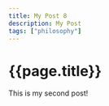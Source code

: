 ```yaml
---
title: My Post 8
description: My Post
tags: ["philosophy"]
---
```


# {{page.title}}

This is my second post!




